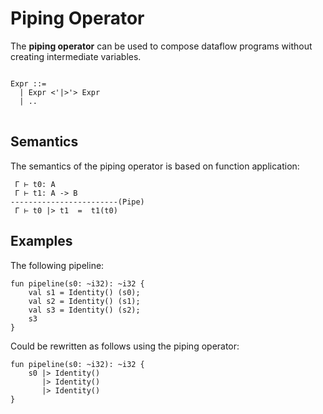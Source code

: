 # Piping Operator

The **piping operator** can be used to compose dataflow programs without creating intermediate variables.

<pre>
<code>
Expr ::=
  | Expr <'|>'> Expr
  | ..
</code>
</pre>

## Semantics

The semantics of the piping operator is based on function application:

```text
 Γ ⊢ t0: A
 Γ ⊢ t1: A -> B
------------------------(Pipe)
 Γ ⊢ t0 |> t1  =  t1(t0)
```

## Examples

The following pipeline:

```text
fun pipeline(s0: ~i32): ~i32 {
    val s1 = Identity() (s0);
    val s2 = Identity() (s1);
    val s3 = Identity() (s2);
    s3
}
```

Could be rewritten as follows using the piping operator:

```text
fun pipeline(s0: ~i32): ~i32 {
    s0 |> Identity()
       |> Identity()
       |> Identity()
}
```
